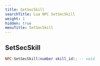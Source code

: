 ```yaml
---
title: SetSecSkill
searchTitle: Lua NPC SetSecSkill
weight: 1
hidden: true
menuTitle: SetSecSkill
---
```

## SetSecSkill
```lua
NPC:SetSecSkill(number skill_id); -- void
```
